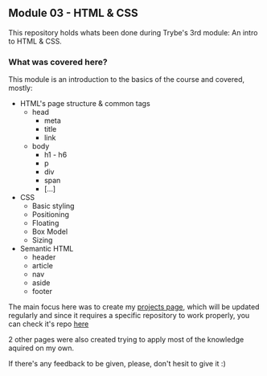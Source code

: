 ## Module 03 - HTML & CSS

This repository holds whats been done during Trybe's 3rd module: An intro to HTML & CSS.

### What was covered here?

This module is an introduction to the basics of the course and covered, mostly:

* HTML's page structure & common tags
  * head
    * meta
    * title
    * link
  * body
    * h1 - h6
    * p
    * div
    * span
    * [...]
* CSS
  * Basic styling
  * Positioning
  * Floating
  * Box Model
  * Sizing
* Semantic HTML
  * header
  * article
  * nav
  * aside
  * footer


The main focus here was to create my [projects page](https://fabiosenracorrea.github.io/), which will be updated regularly and since it requires a specific repository to work properly, you can check it's repo [here](https://github.com/fabiosenracorrea/fabiosenracorrea.github.io)

2 other pages were also created trying to apply most of the knowledge aquired on my own.

If there's any feedback to be given, please, don't hesit to give it :)